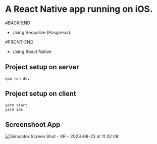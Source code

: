 # A React Native app running on iOS.

#BACK-END  
- Using Sequalize (Posgresql).

#FRONT-END
- Using React Native

## Project setup on server
```
npm run dev
```

## Project setup on client
```
yarn start
yarn ios
```

## Screenshoot App
![Simulator Screen Shot - XR - 2023-08-23 at 11 02 08](https://github.com/gilangprasetya/Phonebooks-ReactNative-Sequelize/assets/17922551/16960618-129d-4692-90f5-c6b526b59716)
